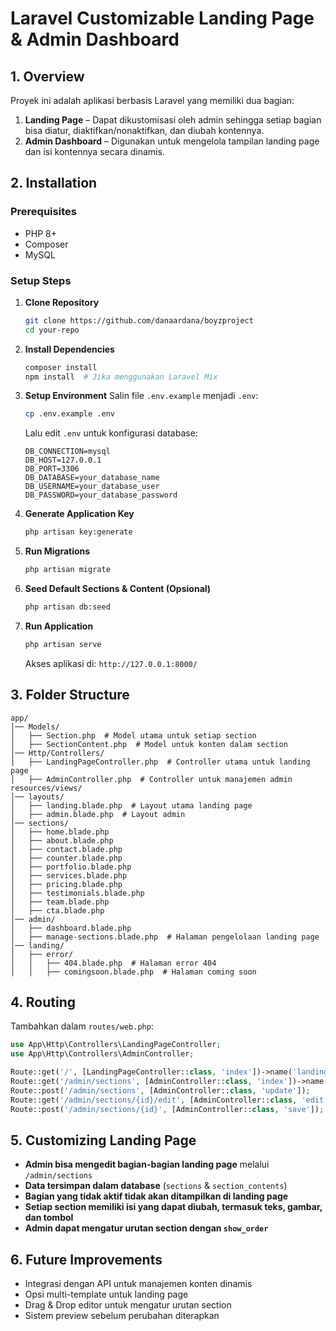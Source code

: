# Laravel Customizable Landing Page & Admin Dashboard

## **1. Overview**
Proyek ini adalah aplikasi berbasis Laravel yang memiliki dua bagian:
1. **Landing Page** – Dapat dikustomisasi oleh admin sehingga setiap bagian bisa diatur, diaktifkan/nonaktifkan, dan diubah kontennya.
2. **Admin Dashboard** – Digunakan untuk mengelola tampilan landing page dan isi kontennya secara dinamis.

## **2. Installation**
### **Prerequisites**
- PHP 8+
- Composer
- MySQL 

### **Setup Steps**
1. **Clone Repository**
   ```bash
   git clone https://github.com/danaardana/boyzproject
   cd your-repo
   ```
2. **Install Dependencies**
   ```bash
   composer install
   npm install  # Jika menggunakan Laravel Mix
   ```
3. **Setup Environment**
   Salin file `.env.example` menjadi `.env`:
   ```bash
   cp .env.example .env
   ```
   Lalu edit `.env` untuk konfigurasi database:
   ```env
   DB_CONNECTION=mysql
   DB_HOST=127.0.0.1
   DB_PORT=3306
   DB_DATABASE=your_database_name
   DB_USERNAME=your_database_user
   DB_PASSWORD=your_database_password
   ```
4. **Generate Application Key**
   ```bash
   php artisan key:generate
   ```
5. **Run Migrations**
   ```bash
   php artisan migrate
   ```
6. **Seed Default Sections & Content (Opsional)**
   ```bash
   php artisan db:seed
   ```
7. **Run Application**
   ```bash
   php artisan serve
   ```
   Akses aplikasi di: `http://127.0.0.1:8000/`

## **3. Folder Structure**
```
app/
│── Models/
│   ├── Section.php  # Model utama untuk setiap section
│   ├── SectionContent.php  # Model untuk konten dalam section
│── Http/Controllers/
│   ├── LandingPageController.php  # Controller utama untuk landing page
│   ├── AdminController.php  # Controller untuk manajemen admin
resources/views/
│── layouts/
│   ├── landing.blade.php  # Layout utama landing page
│   ├── admin.blade.php  # Layout admin
│── sections/
│   ├── home.blade.php
│   ├── about.blade.php
│   ├── contact.blade.php
│   ├── counter.blade.php
│   ├── portfolio.blade.php
│   ├── services.blade.php
│   ├── pricing.blade.php
│   ├── testimonials.blade.php
│   ├── team.blade.php
│   ├── cta.blade.php
│── admin/
│   ├── dashboard.blade.php
│   ├── manage-sections.blade.php  # Halaman pengelolaan landing page
│── landing/
│   ├── error/
│   │   ├── 404.blade.php  # Halaman error 404
│   │   ├── comingsoon.blade.php  # Halaman coming soon
```

## **4. Routing**
Tambahkan dalam `routes/web.php`:
```php
use App\Http\Controllers\LandingPageController;
use App\Http\Controllers\AdminController;

Route::get('/', [LandingPageController::class, 'index'])->name('landing.index');
Route::get('/admin/sections', [AdminController::class, 'index'])->name('admin.sections');
Route::post('/admin/sections', [AdminController::class, 'update']);
Route::get('/admin/sections/{id}/edit', [AdminController::class, 'edit'])->name('admin.sections.edit');
Route::post('/admin/sections/{id}', [AdminController::class, 'save']);
```

## **5. Customizing Landing Page**
- **Admin bisa mengedit bagian-bagian landing page** melalui `/admin/sections`
- **Data tersimpan dalam database** (`sections` & `section_contents`)
- **Bagian yang tidak aktif tidak akan ditampilkan di landing page**
- **Setiap section memiliki isi yang dapat diubah, termasuk teks, gambar, dan tombol**
- **Admin dapat mengatur urutan section dengan `show_order`**

## **6. Future Improvements**
- Integrasi dengan API untuk manajemen konten dinamis
- Opsi multi-template untuk landing page
- Drag & Drop editor untuk mengatur urutan section
- Sistem preview sebelum perubahan diterapkan
